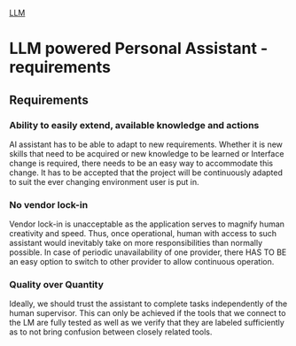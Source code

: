 [LLM](zettelkasten/LLM.md)

# LLM powered Personal Assistant - requirements

## Requirements 

### Ability to easily extend, available knowledge and actions

AI assistant has to be able to adapt to new requirements. Whether it is new
skills that need to be acquired or new knowledge to be learned or Interface
change is required, there needs to be an easy way to accommodate this change. It
has to be accepted that the project will be continuously adapted to suit the
ever changing environment user is put in.

### No vendor lock-in

Vendor lock-in is unacceptable as the application serves to magnify human
creativity and speed. Thus, once operational, human with access to such
assistant would inevitably take on more responsibilities than normally possible.
In case of periodic unavailability of one provider, there HAS TO BE an easy
option to switch to other provider to allow continuous operation.

### Quality over Quantity

Ideally, we should trust the assistant to complete tasks independently of the 
human supervisor.
This can only be achieved if the tools that we connect to the LM are fully
tested as well as we verify that they are labeled sufficiently as to not bring
confusion between closely related tools.